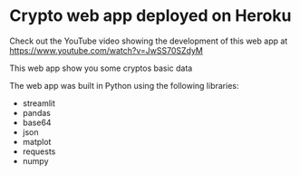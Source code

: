 # Crypto web app deployed on Heroku

Check out the YouTube video showing the development of this web app at https://www.youtube.com/watch?v=JwSS70SZdyM

This web app show you some cryptos basic data

The web app was built in Python using the following libraries:
* streamlit
* pandas
* base64
* json
* matplot
* requests
* numpy
